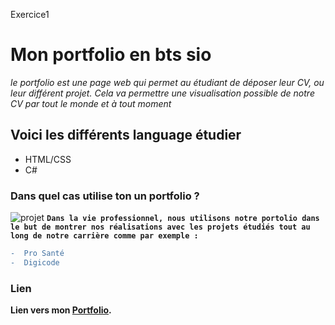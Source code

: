 Exercice1

# **Mon portfolio en bts sio**

_le portfolio est une page web qui permet au étudiant de déposer leur CV, ou leur différent projet. Cela va permettre une visualisation possible de notre CV par tout le monde et à tout moment_


## Voici les différents language étudier 
* HTML/CSS
* C#

### Dans quel cas utilise ton un portfolio ?
![projet](https://www.agera.asso.fr/app/uploads/2020/08/Projet.jpg)
 **`Dans la vie professionnel, nous utilisons notre portolio dans le but de montrer nos réalisations avec les projets étudiés tout au long de notre carrière comme par exemple :`**
 ```diff
 -  Pro Santé
 -  Digicode
```
 ### Lien ### 
 
 **Lien vers mon [Portfolio](https://www.sinan-yazici.fr).**   

    